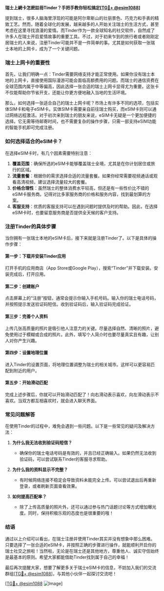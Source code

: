 **瑞士上網卡怎麽註冊Tinder？手把手教你轻松搞定[[TG💪+ @esim1088](https://t.me/s/esim1088)]**

提到瑞士，很多人脑海里浮现的可能是阿尔卑斯山的壮丽景色、巧克力和手表的精致工艺。然而，随着全球化的发展，越来越多的人开始关注瑞士的生活方式，甚至考虑在这里寻找浪漫的爱情。而Tinder作为一款全球知名的社交软件，自然成了许多人在瑞士开启爱情故事的重要工具。不过，对于初来乍到的旅行者或者刚刚定居瑞士的人来说，注册Tinder可能并不是一件简单的事。尤其是如何获取一张瑞士本地的上网卡，成为了一个关键问题。

### 瑞士上网卡的重要性

首先，让我们明确一点：Tinder需要网络支持才能正常使用。如果你没有瑞士本地的上网卡，直接使用国际漫游可能会面临高额费用的问题。而瑞士的通信资费在全球范围内属于中等偏高，因此选择一张合适的瑞士上网卡显得尤为重要。这张卡不仅能帮助你节省开支，还能让你更方便地融入当地的生活环境。

那么，如何选择一张适合自己的瑞士上网卡呢？市场上有许多不同的选项，包括实体SIM卡和电子eSIM卡。实体SIM卡需要亲自前往瑞士购买，而eSIM卡则可以通过网络远程激活。对于初次来到瑞士的朋友来说，eSIM卡无疑是一个更加便捷的选择。它无需等待邮寄时间，也不需要复杂的操作步骤，只需一部支持eSIM功能的智能手机即可完成注册。

### 如何选择适合的eSIM卡？

在选择eSIM卡时，有几个因素需要特别注意：

1. **覆盖范围**：确保所选的eSIM卡能够覆盖瑞士全境，尤其是在你计划居住或旅行的区域。
2. **流量套餐**：根据你的需求选择合适的流量套餐。如果你经常需要视频通话或观看高清视频，建议选择流量较大的套餐。
3. **价格合理性**：虽然瑞士的整体消费水平较高，但还是有一些性价比不错的eSIM卡服务商。记得对比多家服务商的价格和服务内容，找到最划算的方案。
4. **客服支持**：优质的客服支持可以在遇到问题时提供及时的帮助。因此，在选择eSIM卡时，也要留意服务商是否提供全天候的客户支持。

### 注册Tinder的具体步骤

当你拥有一张瑞士本地的eSIM卡后，接下来就是注册Tinder了。以下是具体的操作步骤：

#### 第一步：下载并安装Tinder应用
打开手机的应用商店（App Store或Google Play），搜索“Tinder”并下载安装。安装完成后，打开应用。

#### 第二步：创建账户
点击屏幕上的“注册”按钮，通常会提示你输入手机号码。输入你的瑞士电话号码，并按照提示发送验证码短信。收到验证码后，输入验证码完成验证。

#### 第三步：完善个人资料
上传几张高质量的照片是吸引他人注意力的关键。尽量选择自然、清晰的照片，避免使用过于模糊或合成的照片。此外，填写个人简介时也要尽量真实且有趣，让别人对你产生兴趣。

#### 第四步：设置地理位置
进入Tinder的设置页面，将地理位置调整为瑞士的相关城市。这样可以更容易匹配到附近的用户。

#### 第五步：开始滑动匹配
完成上述步骤后，你就可以开始滑动匹配了！向右滑动表示喜欢，向左滑动表示不喜欢。当双方都互相喜欢时，就会进入聊天界面。

### 常见问题解答

在使用Tinder的过程中，难免会遇到一些问题。以下是一些常见的疑问及解决方法：

1. **为什么我无法收到验证码短信？**
   - 确保你的瑞士电话号码是有效的，并且已经正确输入。如果仍然无法收到验证码，可以尝试联系Tinder的客服寻求帮助。

2. **为什么我的资料显示不完整？**
   - 有时候网络连接不稳定会导致资料未能完全上传。可以尝试退出后再重新登录，或者刷新页面查看效果。

3. **如何提高匹配率？**
   - 除了上传高质量的照片外，还可以通过参与热门话题讨论等方式增加曝光度。同时，保持积极乐观的态度也是很重要的哦！

### 结语

通过以上介绍可以看出，在瑞士注册并使用Tinder其实并没有想象中那么困难。只要选择了一张合适的eSIM卡，并按照正确的步骤进行操作，就能顺利开启你的瑞士社交之旅啦！当然啦，无论是在瑞士还是其他地方，尊重他人、诚实守信始终是最基本的原则。希望大家都能借助Tinder找到属于自己的幸福！

最后再次提醒大家，想要了解更多关于瑞士eSIM卡的信息，不妨加入我们的交流群组[[TG💪+ @esim1088](https://t.me/s/esim1088)]，与其他小伙伴一起探讨交流吧！

[[TG💪+ @esim1088](https://t.me/s/esim1088) ![Image](https://i.postimg.cc/4NQfJmqS/Snipaste-2025-05-13-00-14-12.png)]